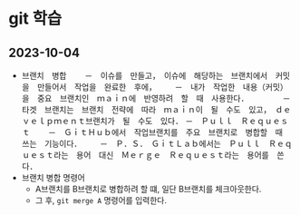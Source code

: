 # git 학습

## 2023-10-04
- 브랜치　병합
　　－　이슈를　만들고，　이슈에　해당하는　브랜치에서　커밋을　만들어서　작업을　완료한　후에，
　　－　내가　작업한　내용（커밋）을　중요　브랜치인　ｍａｉｎ에　반영하려　할　때　사용한다．
　　　　－　타겟　브랜치는　브랜치　전략에　따라　ｍａｉｎ이　될　수도　있고，　ｄｅｖｅｌｐｍｅｎｔ브랜치가　될　수도　있다．
－　Ｐｕｌｌ　Ｒｅｑｕｅｓｔ
　　－　ＧｉｔＨｕｂ에서　작업브랜치를　주요　브랜치로　병합할　때　쓰는　기능이다．
　　－　Ｐ．Ｓ．　ＧｉｔＬａｂ에서는　Ｐｕｌｌ　Ｒｅｑｕｅｓｔ라는　용어　대신　Ｍｅｒｇｅ　Ｒｅｑｕｅｓｔ라는　용어를　쓴다．
- 브랜치 병합 명령어
    - A브랜치를 B브랜치로 병합하려 할 떄, 일단 B브랜치를 체크아웃한다.
    - 그 후, `git merge A` 명령어를 입력한다.
